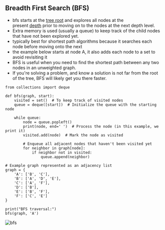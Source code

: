 ## Breadth First Search (BFS)
- bfs  starts at the [tree root](https://en.wikipedia.org/wiki/Tree_(data_structure)#Terminology "Tree (data structure)") and explores all nodes at the present [depth](https://en.wikipedia.org/wiki/Tree_(data_structure)#Terminology "Tree (data structure)") prior to moving on to the nodes at the next depth level.
- Extra memory is used (usually a queue) to keep track of the child nodes that have not been explored yet. 
- typically best for shortest path algorithms because it searches each node  before moving onto the next
- the example below starts at node A, it also adds each node to a set to avoid revisiting it
- BFS is useful when you need to find the shortest path between any two nodes in an unweighted graph.
- If you're solving a problem, and know a solution is not far from the root of the tree, BFS will likely get you there faster.
```
from collections import deque

def bfs(graph, start):
    visited = set()  # To keep track of visited nodes
    queue = deque([start])  # Initialize the queue with the starting node
    
    while queue:
        node = queue.popleft()
        print(node, end=' ')  # Process the node (in this example, we print it)
        visited.add(node)  # Mark the node as visited
        
        # Enqueue all adjacent nodes that haven't been visited yet
        for neighbor in graph[node]:
            if neighbor not in visited:
                queue.append(neighbor)

# Example graph represented as an adjacency list
graph = {
    'A': ['B', 'C'],
    'B': ['A', 'D', 'E'],
    'C': ['A', 'F'],
    'D': ['B'],
    'E': ['B', 'F'],
    'F': ['C', 'E']
}

print("BFS traversal:")
bfs(graph, 'A')
```

![bfs](https://upload.wikimedia.org/wikipedia/commons/4/46/Animated_BFS.gif)
